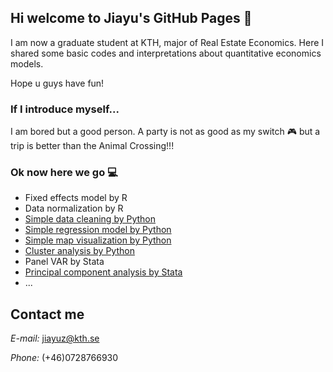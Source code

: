 ## Hi welcome to Jiayu's GitHub Pages 🥳

I am now a graduate student at KTH, major of Real Estate Economics. Here I shared some basic codes and interpretations about quantitative economics models.

Hope u guys have fun!


### If I introduce myself... 
I am bored but a good person. A party is not as good as my switch 🎮 but a trip is better than the Animal Crossing!!!

### Ok now here we go 💻

- Fixed effects model by R
- Data normalization by R
- [Simple data cleaning by Python](/simple_data_processing.html)
- [Simple regression model by Python](/simple_linear_regression.html)
- [Simple map visualization by Python](/Map_Visualization.html)
- [Cluster analysis by Python](/cluster_analysis.html)
- Panel VAR by Stata
- [Principal component analysis by Stata](/PCAmethod.md)
- ...








## Contact me
_E-mail:_ jiayuz@kth.se

_Phone:_ (+46)0728766930

